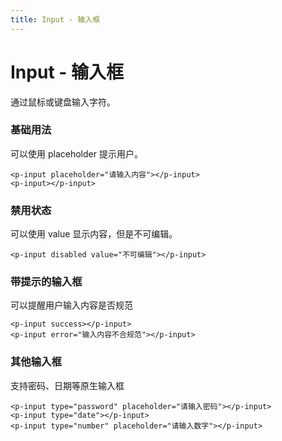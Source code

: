 ```yaml
---
title: Input - 输入框
---
```


# Input - 输入框

通过鼠标或键盘输入字符。

### 基础用法

可以使用 placeholder 提示用户。

  <ClientOnly>
  <input-default></input-default>
  </ClientOnly>

    <p-input placeholder="请输入内容"></p-input>
    <p-input></p-input>

### 禁用状态

可以使用 value 显示内容，但是不可编辑。

  <ClientOnly>
  <input-disabled></input-disabled>
  </ClientOnly>

    <p-input disabled value="不可编辑"></p-input>

### 带提示的输入框

可以提醒用户输入内容是否规范

  <ClientOnly>
  <input-tip></input-tip>
  </ClientOnly>

    <p-input success></p-input>
    <p-input error="输入内容不合规范"></p-input>

### 其他输入框
支持密码、日期等原生输入框

  <ClientOnly>
  <input-type></input-type>
  </ClientOnly>

    <p-input type="password" placeholder="请输入密码"></p-input>
    <p-input type="date"></p-input>
    <p-input type="number" placeholder="请输入数字"></p-input>